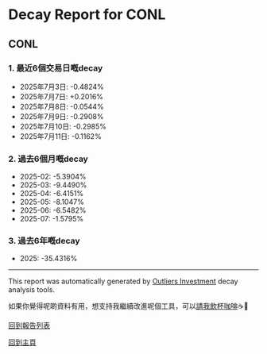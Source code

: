 # Decay Report for CONL

## CONL

### 1. 最近6個交易日嘅decay

- 2025年7月3日: -0.4824%
- 2025年7月7日: +0.2016%
- 2025年7月8日: -0.0544%
- 2025年7月9日: -0.2908%
- 2025年7月10日: -0.2985%
- 2025年7月11日: -0.1162%

### 2. 過去6個月嘅decay

- 2025-02: -5.3904%
- 2025-03: -9.4490%
- 2025-04: -6.4151%
- 2025-05: -8.1047%
- 2025-06: -6.5482%
- 2025-07: -1.5795%

### 3. 過去6年嘅decay

- 2025: -35.4316%

------------------------------
This report was automatically generated by [Outliers Investment](https://outliersecon.github.io/Outliers-Investment/) decay analysis tools.

如果你覺得呢啲資料有用，想支持我繼續改進呢個工具，可以[請我飲杯咖啡](https://buymeacoffee.com/outliersecon)☕🙏

[回到報告列表](https://outliersecon.github.io/Outliers-Investment/reports/reports_public)

[回到主頁](https://outliersecon.github.io/Outliers-Investment/)